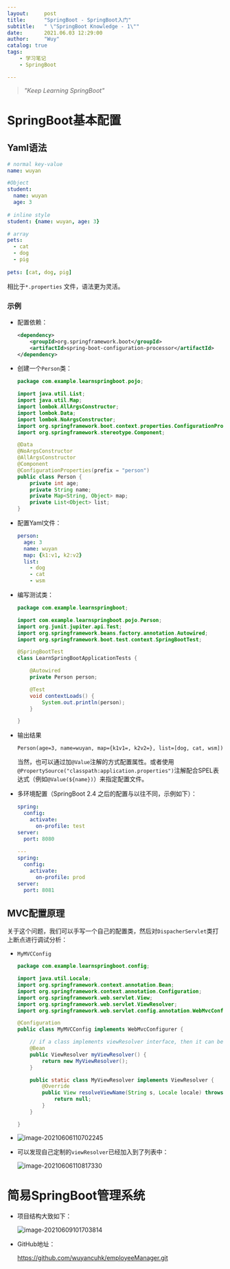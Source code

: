 ```yaml
---
layout:     post
title:      "SpringBoot - SpringBoot入门"
subtitle:   " \"SpringBoot Knowledge - 1\""
date:       2021.06.03 12:29:00
author:     "Wuy"
catalog: true
tags:
    - 学习笔记
    - SpringBoot

---
```


> *"Keep Learning SpringBoot"*

# SpringBoot基本配置

## Yaml语法

```yaml
# normal key-value
name: wuyan

#Object
student:
  name: wuyan
  age: 3
  
# inline style
student: {name: wuyan, age: 3}

# array
pets:
  - cat
  - dog
  - pig
    
pets: [cat, dog, pig]
```

相比于`*.properties` 文件，语法更为灵活。

### 示例

- 配置依赖：

  ```xml
  <dependency>
      <groupId>org.springframework.boot</groupId>
      <artifactId>spring-boot-configuration-processor</artifactId>
  </dependency>
  ```

- 创建一个`Person`类：

  ```java
  package com.example.learnspringboot.pojo;
  
  import java.util.List;
  import java.util.Map;
  import lombok.AllArgsConstructor;
  import lombok.Data;
  import lombok.NoArgsConstructor;
  import org.springframework.boot.context.properties.ConfigurationProperties;
  import org.springframework.stereotype.Component;
  
  @Data
  @NoArgsConstructor
  @AllArgsConstructor
  @Component
  @ConfigurationProperties(prefix = "person")
  public class Person {
      private int age;
      private String name;
      private Map<String, Object> map;
      private List<Object> list;
  }
  ```

- 配置Yaml文件：

  ```yaml
  person:
    age: 3
    name: wuyan
    map: {k1:v1, k2:v2}
    list:
      - dog
      - cat
      - wsm
  ```

- 编写测试类：

  ```java
  package com.example.learnspringboot;
  
  import com.example.learnspringboot.pojo.Person;
  import org.junit.jupiter.api.Test;
  import org.springframework.beans.factory.annotation.Autowired;
  import org.springframework.boot.test.context.SpringBootTest;
  
  @SpringBootTest
  class LearnSpringBootApplicationTests {
  
      @Autowired
      private Person person;
  
      @Test
      void contextLoads() {
          System.out.println(person);
      }
  
  }
  ```

- 输出结果

  ```
  Person(age=3, name=wuyan, map={k1v1=, k2v2=}, list=[dog, cat, wsm])
  ```

  当然，也可以通过加`@Value`注解的方式配置属性。或者使用`@PropertySource("classpath:application.properties")`注解配合SPEL表达式（例如`@Value(${name})`）来指定配置文件。

- 多环境配置（SpringBoot 2.4 之后的配置与以往不同，示例如下）：

  ```yaml
  spring:
    config:
      activate:
        on-profile: test
  server:
    port: 8080
    
  ---
  spring:
    config:
      activate:
        on-profile: prod
  server:
    port: 8081
  ```


## MVC配置原理

关于这个问题，我们可以手写一个自己的配置类，然后对`DispacherServlet`类打上断点进行调试分析：

- `MyMVCConfig`

  ```java
  package com.example.learnspringboot.config;
  
  import java.util.Locale;
  import org.springframework.context.annotation.Bean;
  import org.springframework.context.annotation.Configuration;
  import org.springframework.web.servlet.View;
  import org.springframework.web.servlet.ViewResolver;
  import org.springframework.web.servlet.config.annotation.WebMvcConfigurer;
  
  @Configuration
  public class MyMVCConfig implements WebMvcConfigurer {
  
      // if a class implements viewResolver interface, then it can be called a view resolver
      @Bean
      public ViewResolver myViewResolver() {
          return new MyViewResolver();
      }
  
      public static class MyViewResolver implements ViewResolver {
          @Override
          public View resolveViewName(String s, Locale locale) throws Exception {
              return null;
          }
      }
  
  }
  ```

- ![image-20210606110702245](https://i.loli.net/2021/06/06/MDSxmu1bWrYk5J8.png)

- 可以发现自己定制的`viewResolver`已经加入到了列表中：

  ![image-20210606110817330](https://i.loli.net/2021/06/06/ePRm7Q5AFXvy2xE.png)

  

# 简易SpringBoot管理系统

- 项目结构大致如下：

	![image-20210609101703814](https://i.loli.net/2021/06/09/kCxJjEeG8bd4XoV.png)
	
- GitHub地址：

  https://github.com/wuyancuhk/employeeManager.git





